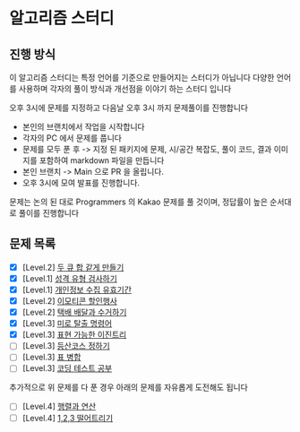 # 알고리즘 스터디

## 진행 방식

이 알고리즘 스터디는 특정 언어를 기준으로 만들어지는 스터디가 아닙니다
다양한 언어를 사용하며 각자의 풀이 방식과 개선점을 이야기 하는 스터디 입니다

오후 3시에 문제를 지정하고 다음날 오후 3시 까지 문제풀이를 진행합니다

* 본인의 브랜치에서 작업을 시작합니다
* 각자의 PC 에서 문제를 풉니다
* 문제를 모두 푼 후 -> 지정 된 패키지에 문제, 시/공간 복잡도, 풀이 코드, 결과 이미지를 포함하여 markdown 파일을 만듭니다
* 본인 브랜치 -> Main 으로 PR 을 올립니다.
* 오후 3시에 모여 발표를 진행합니다.

문제는 논의 된 대로 Programmers 의 Kakao 문제를 풀 것이며, 정답률이 높은 순서대로 풀이를 진행합니다

## 문제 목록

- [x] [Level.2] [두 큐 합 같게 만들기](https://school.programmers.co.kr/learn/courses/30/lessons/118667)
- [x] [Level.1] [성격 유형 검사하기](https://school.programmers.co.kr/learn/courses/30/lessons/118666)
- [x] [Level.1] [개인정보 수집 유효기간](https://school.programmers.co.kr/learn/courses/30/lessons/150370)
- [x] [Level.2] [이모티콘 할인행사](https://school.programmers.co.kr/learn/courses/30/lessons/150368)
- [x] [Level.2] [택배 배달과 수거하기](https://school.programmers.co.kr/learn/courses/30/lessons/150369)
- [x] [Level.3] [미로 탈출 명령어](https://school.programmers.co.kr/learn/courses/30/lessons/150365)
- [x] [Level.3] [표현 가능한 이진트리](https://school.programmers.co.kr/learn/courses/30/lessons/150367)
- [ ] [Level.3] [등산코스 정하기](https://school.programmers.co.kr/learn/courses/30/lessons/118669)
- [ ] [Level.3] [표 병합](https://school.programmers.co.kr/learn/courses/30/lessons/150366)
- [ ] [Level.3] [코딩 테스트 공부](https://school.programmers.co.kr/learn/courses/30/lessons/118668)

추가적으로 위 문제를 다 푼 경우 아래의 문제를 자유롭게 도전해도 됩니다

- [ ] [Level.4] [행렬과 연산](https://school.programmers.co.kr/learn/courses/30/lessons/118670)
- [ ] [Level.4] [1,2,3 떨어트리기](https://school.programmers.co.kr/learn/courses/30/lessons/150364)
